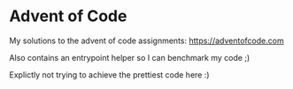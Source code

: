 # Advent of Code

My solutions to the advent of code assignments: https://adventofcode.com

Also contains an entrypoint helper so I can benchmark my code ;)


Explictly not trying to achieve the prettiest code here :)

